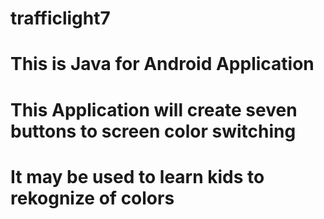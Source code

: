 # trafficlight7
# This is Java for Android Application
# This Application will create seven buttons to screen color switching
# It may be used to learn kids to rekognize of colors
